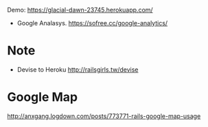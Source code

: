 Demo:
https://glacial-dawn-23745.herokuapp.com/


* Google Analasys.
https://sofree.cc/google-analytics/

# Note
* Devise to Heroku
http://railsgirls.tw/devise

# Google Map
http://anxgang.logdown.com/posts/773771-rails-google-map-usage

